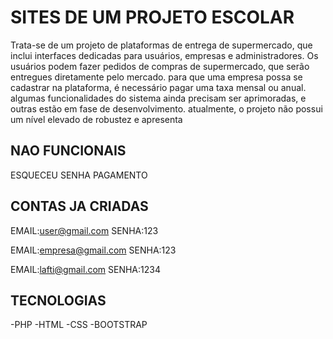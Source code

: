# SITES DE UM PROJETO ESCOLAR

Trata-se de um projeto de plataformas de entrega de supermercado, que inclui interfaces dedicadas para usuários, empresas e administradores. Os usuários podem fazer pedidos de compras de supermercado, que serão entregues diretamente pelo mercado. para que uma empresa possa se cadastrar na plataforma, é necessário pagar uma taxa mensal ou anual. algumas funcionalidades do sistema ainda precisam ser aprimoradas, e outras estão em fase de desenvolvimento. atualmente, o projeto não possui um nível elevado de robustez e apresenta

## NAO FUNCIONAIS
ESQUECEU SENHA
PAGAMENTO

## CONTAS JA CRIADAS

EMAIL:user@gmail.com
SENHA:123

EMAIL:empresa@gmail.com
SENHA:123

EMAIL:lafti@gmail.com
SENHA:1234

## TECNOLOGIAS

-PHP
-HTML
-CSS
-BOOTSTRAP
